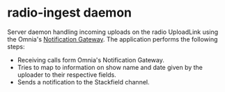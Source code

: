 # radio-ingest daemon

Server daemon handling incoming uploads on the radio UploadLink using the Omnia's [Notification Gateway](https://api.docs.nexx.cloud/notification-gateway). The application performs the following steps:

- Receiving calls form Omnia's Notification Gateway.
- Tries to map to information on show name and date given by the uploader to their respective fields.
- Sends a notification to the Stackfield channel.